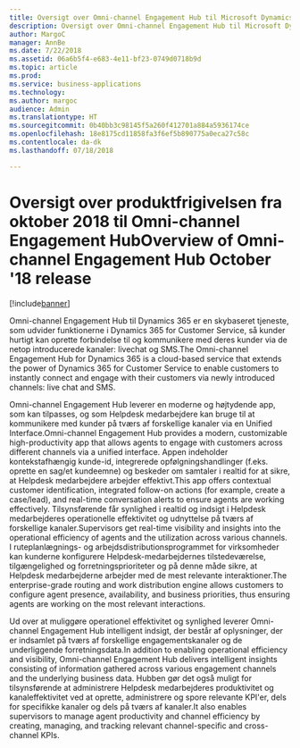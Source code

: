 ```yaml
---
title: Oversigt over Omni-channel Engagement Hub til Microsoft Dynamics 365
description: Oversigt over Omni-channel Engagement Hub til Microsoft Dynamics 365
author: MargoC
manager: AnnBe
ms.date: 7/22/2018
ms.assetid: 06a6b5f4-e683-4e11-bf23-0749d0718b9d
ms.topic: article
ms.prod: 
ms.service: business-applications
ms.technology: 
ms.author: margoc
audience: Admin
ms.translationtype: HT
ms.sourcegitcommit: 0b40bb3c98145f5a260f412701a884a5936174ce
ms.openlocfilehash: 18e8175cd11858fa3f6ef5b890775a0eca27c58c
ms.contentlocale: da-dk
ms.lasthandoff: 07/18/2018

---
```

#  <a name="overview-of-omni-channel-engagement-hub-october-18-release"></a><span data-ttu-id="a049d-103">Oversigt over produktfrigivelsen fra oktober 2018 til Omni-channel Engagement Hub</span><span class="sxs-lookup"><span data-stu-id="a049d-103">Overview of Omni-channel Engagement Hub October '18 release</span></span> 

[!include[banner](../../../includes/banner.md)]
 
<span data-ttu-id="a049d-104">Omni-channel Engagement Hub til Dynamics 365 er en skybaseret tjeneste, som udvider funktionerne i Dynamics 365 for Customer Service, så kunder hurtigt kan oprette forbindelse til og kommunikere med deres kunder via de netop introducerede kanaler: livechat og SMS.</span><span class="sxs-lookup"><span data-stu-id="a049d-104">The Omni-channel Engagement Hub for Dynamics 365 is a cloud-based service that extends the power of Dynamics 365 for Customer Service to enable customers to instantly connect and engage with their customers via newly introduced channels: live chat and SMS.</span></span>  

<span data-ttu-id="a049d-105">Omni-channel Engagement Hub leverer en moderne og højtydende app, som kan tilpasses, og som Helpdesk medarbejdere kan bruge til at kommunikere med kunder på tværs af forskellige kanaler via en Unified Interface.</span><span class="sxs-lookup"><span data-stu-id="a049d-105">Omni-channel Engagement Hub provides a modern, customizable high-productivity app that allows agents to engage with customers across different channels via a unified interface.</span></span> <span data-ttu-id="a049d-106">Appen indeholder kontekstafhængig kunde-id, integrerede opfølgningshandlinger (f.eks. oprette en sag/et kundeemne) og beskeder om samtaler i realtid for at sikre, at Helpdesk medarbejdere arbejder effektivt.</span><span class="sxs-lookup"><span data-stu-id="a049d-106">This app offers contextual customer identification, integrated follow-on actions (for example, create a case/lead), and real-time conversation alerts to ensure agents are working effectively.</span></span> <span data-ttu-id="a049d-107">Tilsynsførende får synlighed i realtid og indsigt i Helpdesk medarbejderes operationelle effektivitet og udnyttelse på tværs af forskellige kanaler.</span><span class="sxs-lookup"><span data-stu-id="a049d-107">Supervisors get real-time visibility and insights into the operational efficiency of agents and the utilization across various channels.</span></span> <span data-ttu-id="a049d-108">I ruteplanlægnings- og arbejdsdistributionsprogrammet for virksomheder kan kunderne konfigurere Helpdesk-medarbejdernes tilstedeværelse, tilgængelighed og forretningsprioriteter og på denne måde sikre, at Helpdesk medarbejderne arbejder med de mest relevante interaktioner.</span><span class="sxs-lookup"><span data-stu-id="a049d-108">The enterprise-grade routing and work distribution engine allows customers to configure agent presence, availability, and business priorities, thus ensuring agents are working on the most relevant interactions.</span></span>  

<span data-ttu-id="a049d-109">Ud over at muliggøre operationel effektivitet og synlighed leverer Omni-channel Engagement Hub intelligent indsigt, der består af oplysninger, der er indsamlet på tværs af forskellige engagementskanaler og de underliggende forretningsdata.</span><span class="sxs-lookup"><span data-stu-id="a049d-109">In addition to enabling operational efficiency and visibility, Omni-channel Engagement Hub delivers intelligent insights consisting of information gathered across various engagement channels and the underlying business data.</span></span> <span data-ttu-id="a049d-110">Hubben gør det også muligt for tilsynsførende at administrere Helpdesk medarbejderes produktivitet og kanaleffektivitet ved at oprette, administrere og spore relevante KPI'er, dels for specifikke kanaler og dels på tværs af kanaler.</span><span class="sxs-lookup"><span data-stu-id="a049d-110">It also enables supervisors to manage agent productivity and channel efficiency by creating, managing, and tracking relevant channel-specific and cross-channel KPIs.</span></span> 

